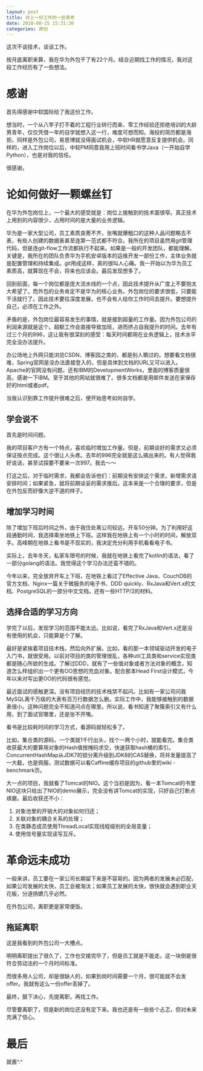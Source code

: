 ```yaml
---
layout: post
title: 对上一份工作的一些思考
date: 2018-08-25 15:31:26
categories: 原创
---
```



这次不谈技术，谈谈工作。

按月底离职来算，我在华为外包干了有22个月。结合近期找工作的情况，我对这段工作经历有了一些想法。

# 感谢

首先得感谢中软国际给了我这份工作。

想当时，一个从八竿子打不着的工程行业转行而来、零工作经验还拒绝培训的大龄男青年，仅仅凭借一年的自学就想入这一行，难度可想而知。海投的简历都是海拒。同样是外包公司，易思博就没得面试机会，中软HR就愿意反复提供机会。同样的，进入工作岗位以后，中软PM同意我用上班时间看书学Java（一开始自学Python），也是对我的信任。

很感谢。

# 论如何做好一颗螺丝钉

在华为外包岗位上，一个最大的感受就是：岗位上接触到的技术面很窄。真正技术上用到的内容很少，占用时间的是大量的业务逻辑。

华为是一家大型公司，员工素质良莠不齐，张嘴就爆粗口的这种人品问题略去不表，有些人创建的数据表甚至连第一范式都不符合。我所在的项目虽然用git管理代码，但是连git-flow工作流都执行不起来。如果是一般的开发团队，都能理解。关键是，我所在的团队负责华为手机安卓版本的运维开发一部份工作，主体业务就是配置管理和持续集成。git用成这样，真的很叫人心痛。我一开始以为华为员工素质高，就算现在不会，将来也应该会。最后发现想多了。

回到前面，每一个岗位都是庞大流水线的一个点，因此技术提升从广度上不要抱太大希望了。而外包的业务肯定不是华为的核心业务。外包岗位的要求很低，只要能干活就行了。因此技术要往深度发展，也不会有人给你工作时间去提升。要想提升自己，必须在工作之外。

矛盾的是，外包岗位最容易发生的事情，就是接到超量的工作量。因为外包公司的利润来源就是这个。超额工作会直接导致加班，进而挤占自我提升的时间。去年有过三个月的996，这让我有很深刻的感受：每天时间都用在业务逻辑上，技术水平完全没办法提升。

办公场地上外网只能浏览CSDN、博客园之类的，都是别人嚼过的。想要看文档很难，Spring官网是没办法直接登入的，但是具体到文档的URL又可以进入。Apache的官网没有问题。还有IBM的DevelopmentWorks，里面的博客质量很高，感谢一下IBM。至于其他的网站就很难了。很多文档都是用邮件发送在家保存好的html或者pdf。

当我认识到靠工作提升很难之后，便开始思考如何自学。

## 学会说不

首先是时间问题。

我的项目客户方有一个特点，喜欢临时增加工作量。但是，前期谈好的需求又必须保证按点完成。这个很让人头疼。去年的996完全就是这么搞出来的。有人觉得我好说话，甚至试探要不要来一次997。我去～～

打这之后，对于临时需求，我都会告诉他们：前期没有安排这个需求，新增需求请安排时间；如果紧急，就将前期谈妥的需求推后。这本来是一个合理的要求，但是在外包反而好像大逆不道的样子。

## 增加学习时间

除了增加下班后时间之外，由于我住处离公司较远，开车50分钟。为了利用好这段通勤时间，我选择乘坐地铁上下班。这样我在地铁上有一个小时的时间，解放双手。高峰期在地铁上看书是不现实的，我决定充分利用手机看看电子书。

实际上，去年冬天，私家车限号的时候，我就在地铁上看完了kotlin的语法，看了一部分golang的语法。我觉得这个学习办法还蛮不错的。

今年以来，完全放弃开车上下班，在地铁上看过了Effective Java、CouchDB的官方文档、Nginx一篇关于微服务的电子书、DDD quickly、RxJava和Vert.x的文档、PostgreSQL的一部分中文文档，还有一些HTTP/2的材料。

## 选择合适的学习方向

学完了以后，发现学习的范围不能太远。比如说，看完了RxJava和Vert.x还是没有使用的机会，只能算是个了解。

最好是紧挨着项目技术栈，然后向外扩展。比如，看的那一本领域驱动开发的电子入门书，就很受用。以前对项目的类的管理很乱，各种util工具类和service实现类都是随心所欲的生成。了解过DDD，就有了一些值对象或者方法对象的概念，知道怎么样组织出一个更有OO思想的充血对象。配合那本Head First设计模式，今年以来对写出更OO的代码很有感觉。

最近面试的感触更深。没有项目经历的技术栈禁不起问。比如有一家公司问我MySQL离千万级的大表有百万行数据怎么删。实际工作中，我能够接触到的数据表很小。这种问题完全不知道问点在哪里。所以说，看书知道了聚簇索引又有什么用，到了面试官哪里，还是张不开嘴。

看书是比较耗时间的学习方式，看源码就轻松多了。

比如，集合类的源码，一个类就1千行出头，找个一两个小时，就能看完。集合类收获最大的要算用对象的Hash值按掩码求交，快速获取hash桶的索引。ConcurrentHashMap从JDK7的锁分离升级到JDK8的CAS替换，将并发量提高了一大截，也是佩服。测试数据可以看Caffine缓存项目的github里的wiki - benchmark页。

大一点的项目，我就看了Tomcat的NIO。这个当初是因为，看一本Tomcat的书里NIO这块只给出了NIO的demo展示，完全没有讲Tomcat的实现，只好自己打断点琢磨。最后收获还不小：

 1. 对象池里的开销大的对象如何归还；
 2. 关联对象的耦合关系的处理；
 3. 在类静态成员使用ThreadLocal实现线程级别的全局变量；
 4. 使用信号量实现读写互斥。


# 革命远未成功

一般来讲，员工要在一家公司长期留下来是不容易的。因为两者的发展未必匹配，如果公司发展的太快，员工会被淘汰；如果员工发展的太快，很快就会遇到职业天花板，分道扬镳几乎必然。

在外包公司，离职更是家常便饭。

## 拖延离职

这是我看到的外包公司一大槽点。

明明离职提出了很久了，工作也交接完毕了，但是员工就是不能走。这一块倒是很符合劳动法的一个月时间标准。

而很多用人公司，却是很缺人的，如果到岗时间需要一个月，很可能就不会发offer。我就有这么一份offer丢掉了。

最终，狠下决心，先提离职，再找工作。

尽管要离职了，但是新的岗位还没有定下来。我也还是有一些些个忐忑，但对未来充满了信心。

# 最后

就酱^.^

